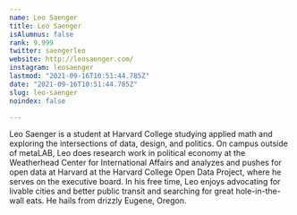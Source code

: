 ```yaml
---
name: Leo Saenger
title: Leo Saenger
isAlumnus: false
rank: 9.999
twitter: saengerleo
website: http://leosaenger.com/
instagram: leosaenger
lastmod: "2021-09-16T10:51:44.785Z"
date: "2021-09-16T10:51:44.785Z"
slug: leo-saenger
noindex: false

---
```

Leo Saenger is a student at Harvard College studying applied math and exploring the intersections of data, design, and politics. On campus outside of metaLAB, Leo does research work in political economy at the Weatherhead Center for International Affairs and analyzes and pushes for open data at Harvard at the Harvard College Open Data Project, where he serves on the executive board. In his free time, Leo enjoys advocating for livable cities and better public transit and searching for great hole-in-the-wall eats. He hails from drizzly Eugene, Oregon.